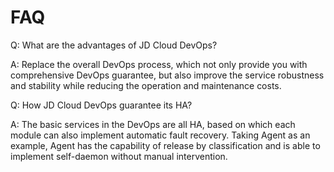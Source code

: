 # FAQ

Q: What are the advantages of JD Cloud DevOps?

A: Replace the overall DevOps process, which not only provide you with comprehensive DevOps guarantee, but also improve the service robustness and stability while reducing the operation and maintenance costs.

Q: How JD Cloud DevOps guarantee its HA?

A: The basic services in the DevOps are all HA, based on which each module can also implement automatic fault recovery. Taking Agent as an example, Agent has the capability of release by classification and is able to implement self-daemon without manual intervention.
